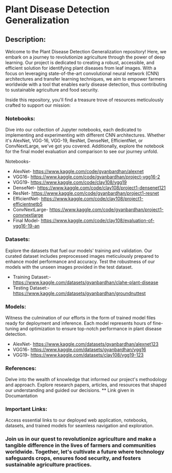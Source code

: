 # Plant Disease Detection Generalization

## Description:
Welcome to the Plant Disease Detection Generalization repository!
Here, we embark on a journey to revolutionize agriculture through the power of deep learning.
Our project is dedicated to creating a robust, accessible, and efficient solution for identifying plant diseases from leaf images. 
With a focus on leveraging state-of-the-art convolutional neural network (CNN) architectures and transfer learning techniques, 
we aim to empower farmers worldwide with a tool that enables early disease detection, thus contributing to sustainable agriculture and food security.

Inside this repository, you'll find a treasure trove of resources meticulously crafted to support our mission:

### Notebooks: 
Dive into our collection of Jupyter notebooks, 
each dedicated to implementing and experimenting with different CNN architectures. Whether it's AlexNet, VGG-16, VGG-19, ResNet, DenseNet, EfficientNet,
or ConvNextLarge, we've got you covered. Additionally, explore the notebook for the final model evaluation and comparison to see our journey unfold.

Notebooks-
- AlexNet- https://www.kaggle.com/code/gyanbardhan/alexnet
- VGG16- https://www.kaggle.com/code/gyanbardhan/project-vgg16-2
- VGG19- https://www.kaggle.com/code/clay108/vgg19
- DenseNet- https://www.kaggle.com/code/clay108/project1-densenet121
- ResNet- https://www.kaggle.com/code/gyanbardhan/project1-resnet
- EfficientNet- https://www.kaggle.com/code/clay108/project1-efficientnetb5
- ConvNextLarge- https://www.kaggle.com/code/gyanbardhan/project1-convnextlarge
- Final Model- https://www.kaggle.com/code/clay108/evaluation-of-vgg16-19-an


### Datasets:
Explore the datasets that fuel our models' training and validation. Our curated dataset includes preprocessed images meticulously
prepared to enhance model performance and accuracy. Test the robustness of our models with the unseen images provided in the test dataset.
- Training Dataset:- https://www.kaggle.com/datasets/gyanbardhan/clahe-plant-disease
- Testing Dataset:- https://www.kaggle.com/datasets/gyanbardhan/groundnuttest


### Models: 
Witness the culmination of our efforts in the form of trained model files ready for deployment and inference.
Each model represents hours of fine-tuning and optimization to ensure top-notch performance in plant disease detection.

- AlexNet-  https://www.kaggle.com/datasets/gyanbardhan/alexnet123
- VGG16-  https://www.kaggle.com/datasets/gyanbardhan/vgg16
- VGG19-  https://www.kaggle.com/datasets/clay108/vgg19-123

### References:
Delve into the wealth of knowledge that informed our project's methodology and approach. 
Explore research papers, articles, and resources that shaped our understanding and guided our decisions.
** Link given in Documantation

### Important Links:
Access essential links to our deployed web application, notebooks, datasets, and trained models for seamless navigation and exploration.


### Join us in our quest to revolutionize agriculture and make a tangible difference in the lives of farmers and communities worldwide. Together, let's cultivate a future where technology safeguards crops, ensures food security, and fosters sustainable agriculture practices.
